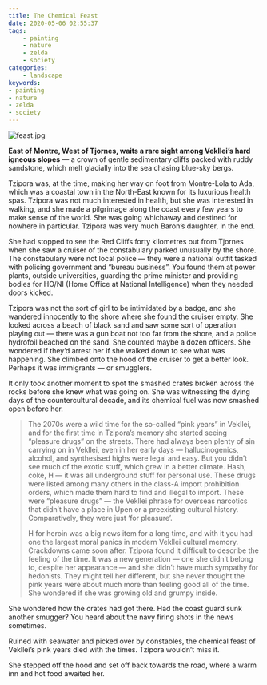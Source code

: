 ```yaml
---
title: The Chemical Feast
date: 2020-05-06 02:55:37
tags:
    - painting
    - nature
    - zelda
    - society
categories:
    - landscape
keywords:
- painting
- nature
- zelda
- society
---
```


![feast.jpg](../../../../../images/feast.jpg)

**East of Montre, West of Tjornes, waits a rare sight among Vekllei’s hard igneous slopes** — a crown of gentle sedimentary cliffs packed with ruddy sandstone, which melt glacially into the sea chasing blue-sky bergs.

Tzipora was, at the time, making her way on foot from Montre-Lola to Ada, which was a coastal town in the North-East known for its luxurious health spas. Tzipora was not much interested in health, but she was interested in walking, and she made a pilgrimage along the coast every few years to make sense of the world. She was going whichaway and destined for nowhere in particular. Tzipora was very much Baron’s daughter, in the end.

She had stopped to see the Red Cliffs forty kilometres out from Tjornes when she saw a cruiser of the constabulary parked unusually by the shore. The constabulary were not local police — they were a national outfit tasked with policing government and “bureau business”. You found them at power plants, outside universities, guarding the prime minister and providing bodies for HO/NI (Home Office at National Intelligence) when they needed doors kicked.

Tzipora was not the sort of girl to be intimidated by a badge, and she wandered innocently to the shore where she found the cruiser empty. She looked across a beach of black sand and saw some sort of operation playing out — there was a gun boat not too far from the shore, and a police hydrofoil beached on the sand. She counted maybe a dozen officers. She wondered if they’d arrest her if she walked down to see what was happening. She climbed onto the hood of the cruiser to get a better look. Perhaps it was immigrants — or smugglers.

It only took another moment to spot the smashed crates broken across the rocks before she knew what was going on. She was witnessing the dying days of the countercultural decade, and its chemical fuel was now smashed open before her.

>The 2070s were a wild time for the so-called “pink years” in Vekllei, and for the first time in Tzipora’s memory she started seeing “pleasure drugs” on the streets. There had always been plenty of sin carrying on in Vekllei, even in her early days — hallucinogenics, alcohol, and synthesised highs were legal and easy. But you didn’t see much of the exotic stuff, which grew in a better climate. Hash, coke, H — it was all underground stuff for personal use. These drugs were listed among many others in the class-A import prohibition orders, which made them hard to find and illegal to import. These were “pleasure drugs” — the Vekllei phrase for overseas narcotics that didn’t have a place in Upen or a preexisting cultural history. Comparatively, they were just ‘for pleasure’.  
>  
>H for heroin was a big news item for a long time, and with it you had one the largest moral panics in modern Vekllei cultural memory. Crackdowns came soon after. Tzipora found it difficult to describe the feeling of the time. It was a new generation — one she didn’t belong to, despite her appearance — and she didn’t have much sympathy for hedonists. They might tell her different, but she never thought the pink years were about much more than feeling good all of the time. She wondered if she was growing old and grumpy inside.

She wondered how the crates had got there. Had the coast guard sunk another smugger? You heard about the navy firing shots in the news sometimes.

Ruined with seawater and picked over by constables, the chemical feast of Vekllei’s pink years died with the times. Tzipora wouldn’t miss it.

She stepped off the hood and set off back towards the road, where a warm inn and hot food awaited her.
